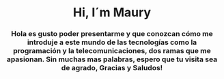 <div id="header" align="center">
	<ing src="https://media.giphy.com/media/26tn33aiTi1jkl6H6/giphy.gif" width="200"/>
	<h1 aling="center">Hi, I´m Maury</h1>
	<h3 aling="center"> Hola es gusto poder presentarme y que conozcan cómo me introduje a este mundo de las tecnologías como la programación y la                    telecomunicaciones, dos ramas que me apasionan. Sin muchas mas palabras, espero que tu visita sea de agrado, Gracias y Saludos!
	</h3>
</div>

